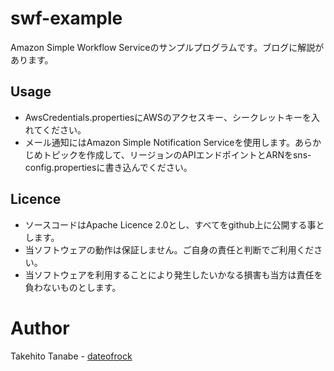 swf-example
===================
Amazon Simple Workflow Serviceのサンプルプログラムです。ブログに解説があります。

Usage
----
* AwsCredentials.propertiesにAWSのアクセスキー、シークレットキーを入れてください。
* メール通知にはAmazon Simple Notification Serviceを使用します。あらかじめトピックを作成して、リージョンのAPIエンドポイントとARNをsns-config.propertiesに書き込んでください。


Licence
----
* ソースコードはApache Licence 2.0とし、すべてをgithub上に公開する事とします。
* 当ソフトウェアの動作は保証しません。ご自身の責任と判断でご利用ください。
* 当ソフトウェアを利用することにより発生したいかなる損害も当方は責任を負わないものとします。


Author
==============

Takehito Tanabe - [dateofrock](http://blog.dateofrock.com/)